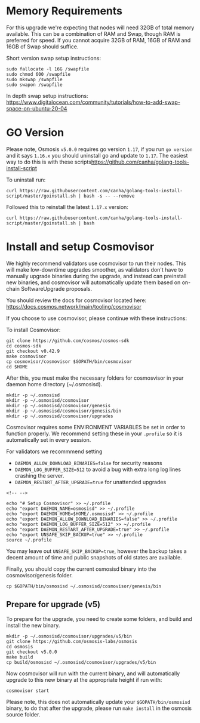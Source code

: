 # Memory Requirements

For this upgrade we're expecting that nodes will need 32GB of total
memory available. This can be a combination of RAM and Swap, though RAM
is preferred for speed. If you cannot acquire 32GB of RAM, 16GB of RAM
and 16GB of Swap should suffice.

Short version swap setup instructions:

    sudo fallocate -l 16G /swapfile
    sudo chmod 600 /swapfile
    sudo mkswap /swapfile
    sudo swapon /swapfile

In depth swap setup instructions:
<https://www.digitalocean.com/community/tutorials/how-to-add-swap-space-on-ubuntu-20-04>

# GO Version

Please note, Osmosis `v5.0.0` requires go version `1.17`, if you run
`go version` and it says `1.16.x` you should uninstall go and update to
`1.17`. The easiest way to do this is with these
scripts<https://github.com/canha/golang-tools-install-script>

To uninstall run:

`curl https://raw.githubusercontent.com/canha/golang-tools-install-script/master/goinstall.sh | bash -s -- --remove`

Followed this to reinstall the latest `1.17.x` version:

`curl https://raw.githubusercontent.com/canha/golang-tools-install-script/master/goinstall.sh | bash`

# Install and setup Cosmovisor

We highly recommend validators use cosmovisor to run their nodes. This
will make low-downtime upgrades smoother, as validators don't have to
manually upgrade binaries during the upgrade, and instead can preinstall
new binaries, and cosmovisor will automatically update them based on
on-chain SoftwareUpgrade proposals.

You should review the docs for cosmovisor located here:
<https://docs.cosmos.network/main/tooling/cosmovisor>

If you choose to use cosmovisor, please continue with these
instructions:

To install Cosmovisor:

    git clone https://github.com/cosmos/cosmos-sdk
    cd cosmos-sdk
    git checkout v0.42.9
    make cosmovisor
    cp cosmovisor/cosmovisor $GOPATH/bin/cosmovisor
    cd $HOME

After this, you must make the necessary folders for cosmosvisor in your
daemon home directory (\~/.osmosisd).

``` {.sh}
mkdir -p ~/.osmosisd
mkdir -p ~/.osmosisd/cosmovisor
mkdir -p ~/.osmosisd/cosmovisor/genesis
mkdir -p ~/.osmosisd/cosmovisor/genesis/bin
mkdir -p ~/.osmosisd/cosmovisor/upgrades
```

Cosmovisor requires some ENVIRONMENT VARIABLES be set in order to
function properly. We recommend setting these in your `.profile` so it
is automatically set in every session.

For validators we recommmend setting

- `DAEMON_ALLOW_DOWNLOAD_BINARIES=false` for security reasons
- `DAEMON_LOG_BUFFER_SIZE=512` to avoid a bug with extra long log
    lines crashing the server.
- `DAEMON_RESTART_AFTER_UPGRADE=true` for unattended upgrades

```{=html}
<!-- -->
```

    echo "# Setup Cosmovisor" >> ~/.profile
    echo "export DAEMON_NAME=osmosisd" >> ~/.profile
    echo "export DAEMON_HOME=$HOME/.osmosisd" >> ~/.profile
    echo "export DAEMON_ALLOW_DOWNLOAD_BINARIES=false" >> ~/.profile
    echo "export DAEMON_LOG_BUFFER_SIZE=512" >> ~/.profile
    echo "export DAEMON_RESTART_AFTER_UPGRADE=true" >> ~/.profile
    echo "export UNSAFE_SKIP_BACKUP=true" >> ~/.profile
    source ~/.profile

You may leave out `UNSAFE_SKIP_BACKUP=true`, however the backup takes a
decent amount of time and public snapshots of old states are available.

Finally, you should copy the current osmosisd binary into the
cosmovisor/genesis folder.

    cp $GOPATH/bin/osmosisd ~/.osmosisd/cosmovisor/genesis/bin

## Prepare for upgrade (v5)

To prepare for the upgrade, you need to create some folders, and build
and install the new binary.

    mkdir -p ~/.osmosisd/cosmovisor/upgrades/v5/bin
    git clone https://github.com/osmosis-labs/osmosis
    cd osmosis
    git checkout v5.0.0
    make build
    cp build/osmosisd ~/.osmosisd/cosmovisor/upgrades/v5/bin

Now cosmovisor will run with the current binary, and will automatically
upgrade to this new binary at the appropriate height if run with:

    cosmovisor start

Please note, this does not automatically update your
`$GOPATH/bin/osmosisd` binary, to do that after the upgrade, please run
`make install` in the osmosis source folder.
